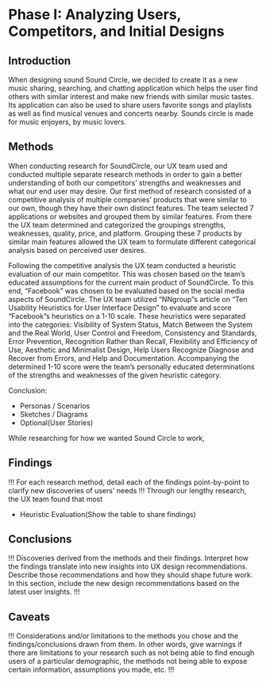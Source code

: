 # Phase I: Analyzing Users, Competitors, and Initial Designs

## Introduction

When designing sound Sound Circle, we decided to create it as a new music sharing, searching, and chatting application which helps the user find others with similar interest and make new friends with similar music tastes. Its application can also be used to share users favorite songs and playlists as well as find musical venues and concerts nearby. Sounds circle is made for music enjoyers, by music lovers.

## Methods
When conducting research for SoundCircle, our UX team used and conducted multiple separate research methods in order to gain a better understanding of both our competitors’ strengths and weaknesses and what our end user may desire. Our first method of research consisted of a competitive analysis of multiple companies’ products that were similar to our own, though they have their own distinct features. The team selected 7 applications or websites and grouped them by similar features. From there the UX team determined and categorized the groupings strengths, weaknesses, quality, price, and platform. Grouping these 7 products by similar main features allowed the UX team to formulate different categorical analysis based on perceived user desires.

Following the competitive analysis the UX team conducted a heuristic evaluation of our main competitor. This was chosen based on the team’s educated assumptions for the current main product of SoundCircle. To this end, “Facebook” was chosen to be evaluated based on the social media aspects of SoundCircle. The UX team utilized “NNgroup”s article on “Ten Usability Heuristics for User Interface Design” to evaluate and score “Facebook”s heuristics on a 1-10 scale. These heuristics were separated into the categories: Visibility of System Status, Match Between the System and the Real World, User Control and Freedom, Consistency and Standards, Error Prevention, Recognition Rather than Recall, Flexibility and Efficiency of Use, Aesthetic and Minimalist Design, Help Users Recognize Diagnose and Recover from Errors, and Help and Documentation. Accompanying the determined 1-10 score were the team’s personally educated determinations of the strengths and weaknesses of the given heuristic category.

  Conclusion:
- Personas / Scenarios
- Sketches / Diagrams
- Optional(User Stories)

While researching for how we wanted Sound Circle to work,

## Findings

!!! For each research method, detail each of the findings point-by-point to clarify new discoveries of users' needs !!!
Through our lengthy research, the UX team found that most
- Heuristic Evaluation(Show the table to share findings)

## Conclusions

!!! Discoveries derived from the methods and their findings. Interpret how the findings translate into new insights into UX design recommendations. Describe those recommendations and how they should shape future work. In this section, include the new design recommendations based on the latest user insights. !!!

## Caveats

!!! Considerations and/or limitations to the methods you chose and the findings/conclusions drawn from them. In other words, give warnings if there are limitations to your research such as not being able to find enough users of a particular demographic, the methods not being able to expose certain information, assumptions you made, etc. !!!

